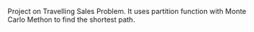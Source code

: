 Project on Travelling Sales Problem. It uses partition function with Monte Carlo Methon to find the shortest path.
